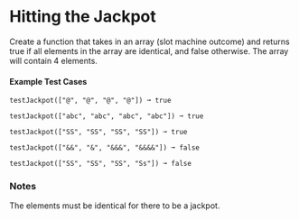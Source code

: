 # Hitting the Jackpot
Create a function that takes in an array (slot machine outcome) and returns true if all elements in the array are identical, and false otherwise. The array will contain 4 elements.

#### Example Test Cases
```
testJackpot(["@", "@", "@", "@"]) ➞ true
```

```
testJackpot(["abc", "abc", "abc", "abc"]) ➞ true
```

```
testJackpot(["SS", "SS", "SS", "SS"]) ➞ true
```

```
testJackpot(["&&", "&", "&&&", "&&&&"]) ➞ false
```

```
testJackpot(["SS", "SS", "SS", "Ss"]) ➞ false
```

### Notes
The elements must be identical for there to be a jackpot.
